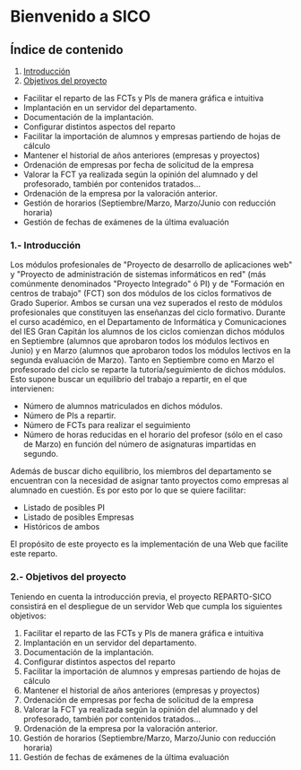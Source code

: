Bienvenido a SICO
========================
## Índice de contenido
1. [Introducción](#1--introducción)
2. [Objetivos del proyecto](#2--objetivos-del-proyecto)
* Facilitar el reparto de las FCTs y PIs de manera gráfica e intuitiva
* Implantación en un servidor del departamento.
* Documentación de la implantación.
* Configurar distintos aspectos del reparto
* Facilitar la importación de alumnos y empresas partiendo de hojas de cálculo
* Mantener el historial de años anteriores (empresas y proyectos)
* Ordenación de empresas por fecha de solicitud de la empresa
* Valorar la FCT ya realizada según la opinión del alumnado y del profesorado, también por contenidos tratados…
* Ordenación de la empresa por la valoración anterior.
* Gestión de horarios (Septiembre/Marzo, Marzo/Junio con reducción horaria)
* Gestión de fechas de exámenes de la última evaluación

### 1.- Introducción 
Los módulos profesionales de "Proyecto de desarrollo de aplicaciones web" y "Proyecto de administración de sistemas informáticos en red" (más comúnmente denominados "Proyecto Integrado" ó PI) y de "Formación en centros de trabajo" (FCT) son dos módulos de los ciclos formativos de Grado Superior. Ambos se cursan una vez superados el resto de módulos profesionales que constituyen las enseñanzas del ciclo formativo.
Durante el curso académico, en el Departamento de Informática y Comunicaciones del IES Gran Capitán los alumnos de los ciclos comienzan dichos módulos en Septiembre (alumnos que aprobaron todos los módulos lectivos en Junio) y en Marzo (alumnos que aprobaron todos los módulos lectivos en la segunda evaluación de Marzo).
Tanto en Septiembre como en Marzo el profesorado del ciclo se reparte la tutoría/seguimiento de dichos módulos. Esto supone buscar un equilibrio del trabajo a repartir, en el que intervienen:
* Número de alumnos matriculados en dichos módulos.
* Número de PIs a repartir.
* Número de FCTs para realizar el seguimiento
* Número de horas reducidas en el horario del profesor (sólo en el caso de Marzo) en función del número de asignaturas impartidas en segundo.

Además de buscar dicho equilibrio, los miembros del departamento se encuentran con la necesidad de asignar tanto proyectos como empresas al alumnado en cuestión. Es por esto por lo que se quiere facilitar:
* Listado de posibles PI
* Listado de posibles Empresas
* Históricos de ambos

El propósito de este proyecto es la implementación de una Web que facilite este reparto.

### 2.- Objetivos del proyecto
Teniendo en cuenta la introducción previa, el proyecto REPARTO-SICO consistirá en el despliegue de un servidor Web que cumpla los siguientes objetivos:
1. Facilitar el reparto de las FCTs y PIs de manera gráfica e intuitiva
2. Implantación en un servidor del departamento. 
3. Documentación de la implantación.
4. Configurar distintos aspectos del reparto 
5. Facilitar la importación de alumnos y empresas partiendo de hojas de cálculo
6. Mantener el historial de años anteriores (empresas y proyectos)
7. Ordenación de empresas por fecha de solicitud de la empresa
8. Valorar la FCT ya realizada según la opinión del alumnado y del profesorado, también por contenidos tratados…
9. Ordenación de la empresa por la valoración anterior.
10. Gestión de horarios (Septiembre/Marzo, Marzo/Junio con reducción horaria)
11. Gestión de fechas de exámenes de la última evaluación

